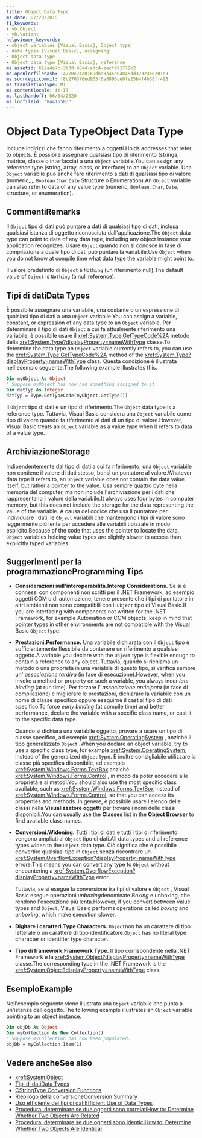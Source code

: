 ```yaml
---
title: Object Data Type
ms.date: 07/20/2015
f1_keywords:
- vb.Object
- vb.Variant
helpviewer_keywords:
- object variables [Visual Basic], Object type
- data types [Visual Basic], assigning
- Object data type
- Object data type [Visual Basic], reference
ms.assetid: 61ea4a7c-3b3d-48d4-adc4-eacfa91779b2
ms.openlocfilehash: 14770e74a0169dba3a45a04845dd32323e6201e3
ms.sourcegitcommit: f8c270376ed905f6a8896ce0fe25b4f4b38ff498
ms.translationtype: MT
ms.contentlocale: it-IT
ms.lasthandoff: 06/04/2020
ms.locfileid: "84415583"
---
```

# <a name="object-data-type"></a><span data-ttu-id="a4c0e-102">Object Data Type</span><span class="sxs-lookup"><span data-stu-id="a4c0e-102">Object Data Type</span></span>

<span data-ttu-id="a4c0e-103">Include indirizzi che fanno riferimento a oggetti.</span><span class="sxs-lookup"><span data-stu-id="a4c0e-103">Holds addresses that refer to objects.</span></span> <span data-ttu-id="a4c0e-104">È possibile assegnare qualsiasi tipo di riferimento (stringa, matrice, classe o interfaccia) a una `Object` variabile.</span><span class="sxs-lookup"><span data-stu-id="a4c0e-104">You can assign any reference type (string, array, class, or interface) to an `Object` variable.</span></span> <span data-ttu-id="a4c0e-105">Una `Object` variabile può anche fare riferimento a dati di qualsiasi tipo di valore (numeric,,,, `Boolean` `Char` `Date` Structure o Enumeration).</span><span class="sxs-lookup"><span data-stu-id="a4c0e-105">An `Object` variable can also refer to data of any value type (numeric, `Boolean`, `Char`, `Date`, structure, or enumeration).</span></span>

## <a name="remarks"></a><span data-ttu-id="a4c0e-106">Commenti</span><span class="sxs-lookup"><span data-stu-id="a4c0e-106">Remarks</span></span>

<span data-ttu-id="a4c0e-107">Il `Object` tipo di dati può puntare a dati di qualsiasi tipo di dati, inclusa qualsiasi istanza di oggetto riconosciuta dall'applicazione.</span><span class="sxs-lookup"><span data-stu-id="a4c0e-107">The `Object` data type can point to data of any data type, including any object instance your application recognizes.</span></span> <span data-ttu-id="a4c0e-108">Usare `Object` quando non si conosce in fase di compilazione a quale tipo di dati può puntare la variabile.</span><span class="sxs-lookup"><span data-stu-id="a4c0e-108">Use `Object` when you do not know at compile time what data type the variable might point to.</span></span>

<span data-ttu-id="a4c0e-109">Il valore predefinito di `Object` è `Nothing` (un riferimento null).</span><span class="sxs-lookup"><span data-stu-id="a4c0e-109">The default value of `Object` is `Nothing` (a null reference).</span></span>

## <a name="data-types"></a><span data-ttu-id="a4c0e-110">Tipi di dati</span><span class="sxs-lookup"><span data-stu-id="a4c0e-110">Data Types</span></span>

<span data-ttu-id="a4c0e-111">È possibile assegnare una variabile, una costante o un'espressione di qualsiasi tipo di dati a una `Object` variabile.</span><span class="sxs-lookup"><span data-stu-id="a4c0e-111">You can assign a variable, constant, or expression of any data type to an `Object` variable.</span></span> <span data-ttu-id="a4c0e-112">Per determinare il tipo di dati `Object` a cui fa attualmente riferimento una variabile, è possibile usare il <xref:System.Type.GetTypeCode%2A> metodo della <xref:System.Type?displayProperty=nameWithType> classe.</span><span class="sxs-lookup"><span data-stu-id="a4c0e-112">To determine the data type an `Object` variable currently refers to, you can use the <xref:System.Type.GetTypeCode%2A> method of the <xref:System.Type?displayProperty=nameWithType> class.</span></span> <span data-ttu-id="a4c0e-113">Questa condizione è illustrata nell'esempio seguente.</span><span class="sxs-lookup"><span data-stu-id="a4c0e-113">The following example illustrates this.</span></span>

```vb
Dim myObject As Object
' Suppose myObject has now had something assigned to it.
Dim datTyp As Integer
datTyp = Type.GetTypeCode(myObject.GetType())
```

<span data-ttu-id="a4c0e-114">Il `Object` tipo di dati è un tipo di riferimento.</span><span class="sxs-lookup"><span data-stu-id="a4c0e-114">The `Object` data type is a reference type.</span></span> <span data-ttu-id="a4c0e-115">Tuttavia, Visual Basic considera una `Object` variabile come tipo di valore quando fa riferimento ai dati di un tipo di valore.</span><span class="sxs-lookup"><span data-stu-id="a4c0e-115">However, Visual Basic treats an `Object` variable as a value type when it refers to data of a value type.</span></span>

## <a name="storage"></a><span data-ttu-id="a4c0e-116">Archiviazione</span><span class="sxs-lookup"><span data-stu-id="a4c0e-116">Storage</span></span>

<span data-ttu-id="a4c0e-117">Indipendentemente dal tipo di dati a cui fa riferimento, una `Object` variabile non contiene il valore di dati stesso, bensì un puntatore al valore.</span><span class="sxs-lookup"><span data-stu-id="a4c0e-117">Whatever data type it refers to, an `Object` variable does not contain the data value itself, but rather a pointer to the value.</span></span> <span data-ttu-id="a4c0e-118">Usa sempre quattro byte nella memoria del computer, ma non include l'archiviazione per i dati che rappresentano il valore della variabile.</span><span class="sxs-lookup"><span data-stu-id="a4c0e-118">It always uses four bytes in computer memory, but this does not include the storage for the data representing the value of the variable.</span></span> <span data-ttu-id="a4c0e-119">A causa del codice che usa il puntatore per individuare i dati, le `Object` variabili che mantengono i tipi di valore sono leggermente più lente per accedere alle variabili tipizzate in modo esplicito.</span><span class="sxs-lookup"><span data-stu-id="a4c0e-119">Because of the code that uses the pointer to locate the data, `Object` variables holding value types are slightly slower to access than explicitly typed variables.</span></span>

## <a name="programming-tips"></a><span data-ttu-id="a4c0e-120">Suggerimenti per la programmazione</span><span class="sxs-lookup"><span data-stu-id="a4c0e-120">Programming Tips</span></span>

- <span data-ttu-id="a4c0e-121">**Considerazioni sull'interoperabilità.**</span><span class="sxs-lookup"><span data-stu-id="a4c0e-121">**Interop Considerations.**</span></span> <span data-ttu-id="a4c0e-122">Se si è connessi con componenti non scritti per il .NET Framework, ad esempio oggetti COM o di automazione, tenere presente che i tipi di puntatore in altri ambienti non sono compatibili con il `Object` tipo di Visual Basic.</span><span class="sxs-lookup"><span data-stu-id="a4c0e-122">If you are interfacing with components not written for the .NET Framework, for example Automation or COM objects, keep in mind that pointer types in other environments are not compatible with the Visual Basic `Object` type.</span></span>

- <span data-ttu-id="a4c0e-123">**Prestazioni.**</span><span class="sxs-lookup"><span data-stu-id="a4c0e-123">**Performance.**</span></span> <span data-ttu-id="a4c0e-124">Una variabile dichiarata con il `Object` tipo è sufficientemente flessibile da contenere un riferimento a qualsiasi oggetto.</span><span class="sxs-lookup"><span data-stu-id="a4c0e-124">A variable you declare with the `Object` type is flexible enough to contain a reference to any object.</span></span> <span data-ttu-id="a4c0e-125">Tuttavia, quando si richiama un metodo o una proprietà in una variabile di questo tipo, si verifica sempre un' *associazione tardiva* (in fase di esecuzione).</span><span class="sxs-lookup"><span data-stu-id="a4c0e-125">However, when you invoke a method or property on such a variable, you always incur *late binding* (at run time).</span></span> <span data-ttu-id="a4c0e-126">Per forzare l' *associazione anticipata* (in fase di compilazione) e migliorare le prestazioni, dichiarare la variabile con un nome di classe specifico oppure eseguirne il cast al tipo di dati specifico.</span><span class="sxs-lookup"><span data-stu-id="a4c0e-126">To force *early binding* (at compile time) and better performance, declare the variable with a specific class name, or cast it to the specific data type.</span></span>

  <span data-ttu-id="a4c0e-127">Quando si dichiara una variabile oggetto, provare a usare un tipo di classe specifico, ad esempio <xref:System.OperatingSystem> , anziché il tipo generalizzato `Object` .</span><span class="sxs-lookup"><span data-stu-id="a4c0e-127">When you declare an object variable, try to use a specific class type, for example <xref:System.OperatingSystem>, instead of the generalized `Object` type.</span></span> <span data-ttu-id="a4c0e-128">È inoltre consigliabile utilizzare la classe più specifica disponibile, ad esempio <xref:System.Windows.Forms.TextBox> anziché <xref:System.Windows.Forms.Control> , in modo da poter accedere alle proprietà e ai metodi.</span><span class="sxs-lookup"><span data-stu-id="a4c0e-128">You should also use the most specific class available, such as <xref:System.Windows.Forms.TextBox> instead of <xref:System.Windows.Forms.Control>, so that you can access its properties and methods.</span></span> <span data-ttu-id="a4c0e-129">In genere, è possibile usare l'elenco delle **classi** nella **Visualizzatore oggetti** per trovare i nomi delle classi disponibili.</span><span class="sxs-lookup"><span data-stu-id="a4c0e-129">You can usually use the **Classes** list in the **Object Browser** to find available class names.</span></span>

- <span data-ttu-id="a4c0e-130">**Conversioni.**</span><span class="sxs-lookup"><span data-stu-id="a4c0e-130">**Widening.**</span></span> <span data-ttu-id="a4c0e-131">Tutti i tipi di dati e tutti i tipi di riferimento vengono ampliati al `Object` tipo di dati.</span><span class="sxs-lookup"><span data-stu-id="a4c0e-131">All data types and all reference types widen to the `Object` data type.</span></span> <span data-ttu-id="a4c0e-132">Ciò significa che è possibile convertire qualsiasi tipo in `Object` senza riscontrare un <xref:System.OverflowException?displayProperty=nameWithType> errore.</span><span class="sxs-lookup"><span data-stu-id="a4c0e-132">This means you can convert any type to `Object` without encountering a <xref:System.OverflowException?displayProperty=nameWithType> error.</span></span>

  <span data-ttu-id="a4c0e-133">Tuttavia, se si esegue la conversione tra tipi di valore e `Object` , Visual Basic esegue operazioni *unboxing*denominate *Boxing* e unboxing, che rendono l'esecuzione più lenta.</span><span class="sxs-lookup"><span data-stu-id="a4c0e-133">However, if you convert between value types and `Object`, Visual Basic performs operations called *boxing* and *unboxing*, which make execution slower.</span></span>

- <span data-ttu-id="a4c0e-134">**Digitare i caratteri.**</span><span class="sxs-lookup"><span data-stu-id="a4c0e-134">**Type Characters.**</span></span> <span data-ttu-id="a4c0e-135">`Object`non ha un carattere di tipo letterale o un carattere di tipo identificatore.</span><span class="sxs-lookup"><span data-stu-id="a4c0e-135">`Object` has no literal type character or identifier type character.</span></span>

- <span data-ttu-id="a4c0e-136">**Tipo di framework.**</span><span class="sxs-lookup"><span data-stu-id="a4c0e-136">**Framework Type.**</span></span> <span data-ttu-id="a4c0e-137">Il tipo corrispondente nella .NET Framework è la <xref:System.Object?displayProperty=nameWithType> classe.</span><span class="sxs-lookup"><span data-stu-id="a4c0e-137">The corresponding type in the .NET Framework is the <xref:System.Object?displayProperty=nameWithType> class.</span></span>

## <a name="example"></a><span data-ttu-id="a4c0e-138">Esempio</span><span class="sxs-lookup"><span data-stu-id="a4c0e-138">Example</span></span>

<span data-ttu-id="a4c0e-139">Nell'esempio seguente viene illustrata una `Object` variabile che punta a un'istanza dell'oggetto.</span><span class="sxs-lookup"><span data-stu-id="a4c0e-139">The following example illustrates an `Object` variable pointing to an object instance.</span></span>

```vb
Dim objDb As Object
Dim myCollection As New Collection()
' Suppose myCollection has now been populated.
objDb = myCollection.Item(1)
```

## <a name="see-also"></a><span data-ttu-id="a4c0e-140">Vedere anche</span><span class="sxs-lookup"><span data-stu-id="a4c0e-140">See also</span></span>

- <xref:System.Object>
- [<span data-ttu-id="a4c0e-141">Tipi di dati</span><span class="sxs-lookup"><span data-stu-id="a4c0e-141">Data Types</span></span>](index.md)
- [<span data-ttu-id="a4c0e-142">CString</span><span class="sxs-lookup"><span data-stu-id="a4c0e-142">Type Conversion Functions</span></span>](../functions/type-conversion-functions.md)
- [<span data-ttu-id="a4c0e-143">Riepilogo della conversione</span><span class="sxs-lookup"><span data-stu-id="a4c0e-143">Conversion Summary</span></span>](../keywords/conversion-summary.md)
- [<span data-ttu-id="a4c0e-144">Uso efficiente dei tipi di dati</span><span class="sxs-lookup"><span data-stu-id="a4c0e-144">Efficient Use of Data Types</span></span>](../../programming-guide/language-features/data-types/efficient-use-of-data-types.md)
- [<span data-ttu-id="a4c0e-145">Procedura: determinare se due oggetti sono correlati</span><span class="sxs-lookup"><span data-stu-id="a4c0e-145">How to: Determine Whether Two Objects Are Related</span></span>](../../programming-guide/language-features/variables/how-to-determine-whether-two-objects-are-related.md)
- [<span data-ttu-id="a4c0e-146">Procedura: determinare se due oggetti sono identici</span><span class="sxs-lookup"><span data-stu-id="a4c0e-146">How to: Determine Whether Two Objects Are Identical</span></span>](../../programming-guide/language-features/variables/how-to-determine-whether-two-objects-are-identical.md)

